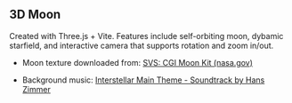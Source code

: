 ## 3D Moon
Created with Three.js + Vite. 
Features include self-orbiting moon, dybamic starfield, and interactive camera that supports rotation and zoom in/out.

- Moon texture downloaded from: [SVS: CGI Moon Kit (nasa.gov)](https://svs.gsfc.nasa.gov/cgi-bin/details.cgi?aid=4720)

- Background music: [Interstellar Main Theme - Soundtrack by  Hans Zimmer](https://www.youtube.com/watch?v=UDVtMYqUAyw)
